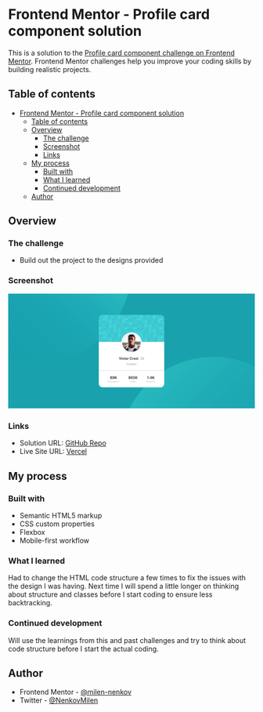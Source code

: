 # Frontend Mentor - Profile card component solution

This is a solution to the [Profile card component challenge on Frontend Mentor](https://www.frontendmentor.io/challenges/profile-card-component-cfArpWshJ). Frontend Mentor challenges help you improve your coding skills by building realistic projects.

## Table of contents

- [Frontend Mentor - Profile card component solution](#frontend-mentor---profile-card-component-solution)
  - [Table of contents](#table-of-contents)
  - [Overview](#overview)
    - [The challenge](#the-challenge)
    - [Screenshot](#screenshot)
    - [Links](#links)
  - [My process](#my-process)
    - [Built with](#built-with)
    - [What I learned](#what-i-learned)
    - [Continued development](#continued-development)
  - [Author](#author)

## Overview

### The challenge

- Build out the project to the designs provided

### Screenshot

![Screenshot of the completed challenge](./images/Screenshot%202021-11-19%20at%2012-07-44%20Frontend%20Mentor%20Profile%20card%20component.png)

### Links

- Solution URL: [GitHub Repo](https://github.com/milen-nenkov/FrontEnd-Mentor-Challenges/tree/main/profile-card-component-main)
- Live Site URL: [Vercel](https://profile-card-component-qdsa5l2it-milen-nenkov.vercel.app/)

## My process

### Built with

- Semantic HTML5 markup
- CSS custom properties
- Flexbox
- Mobile-first workflow

### What I learned

Had to change the HTML code structure a few times to fix the issues with the design I was having. Next time I will spend a little longer on thinking about structure and classes before I start coding to ensure less backtracking.

### Continued development

Will use the learnings from this and past challenges and try to think about code structure before I start the actual coding.

## Author

- Frontend Mentor - [@milen-nenkov](https://www.frontendmentor.io/profile/milen-nenkov)
- Twitter - [@NenkovMilen](https://twitter.com/NenkovMilen)
